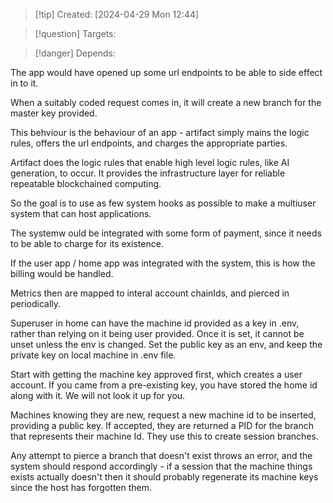 
>[!tip] Created: [2024-04-29 Mon 12:44]

>[!question] Targets: 

>[!danger] Depends: 

The app would have opened up some url endpoints to be able to side effect in to it.

When a suitably coded request comes in, it will create a new branch for the master key provided.

This behviour is the behaviour of an app - artifact simply mains the logic rules, offers the url endpoints, and charges the appropriate parties.

Artifact does the logic rules that enable high level logic rules, like AI generation, to occur.
It provides the infrastructure layer for reliable repeatable blockchained computing.

So the goal is to use as few system hooks as possible to make a multiuser system that can host applications.

The systemw ould be integrated with some form of payment, since it needs to be able to charge for its existence.

If the user app / home app was integrated with the system, this is how the billing would be handled.

Metrics then are mapped to interal account chainIds, and pierced in periodically.

Superuser in home can have the machine id provided as a key in .env, rather than relying on it being user provided.  Once it is set, it cannot be unset unless the env is changed.
Set the public key as an env, and keep the private key on local machine in .env file.

Start with getting the machine key approved first, which creates a user account.
If you came from a pre-existing key, you have stored the home id along with it.  We will not look it up for you.


Machines knowing they are new, request a new machine id to be inserted, providing a public key.
If accepted, they are returned a PID for the branch that represents their machine Id.
They use this to create session branches.

Any attempt to pierce a branch that doesn't exist throws an error, and the system should respond accordingly - if a session that the machine things exists actually doesn't then it should probably regenerate its machine keys since the host has forgotten them.